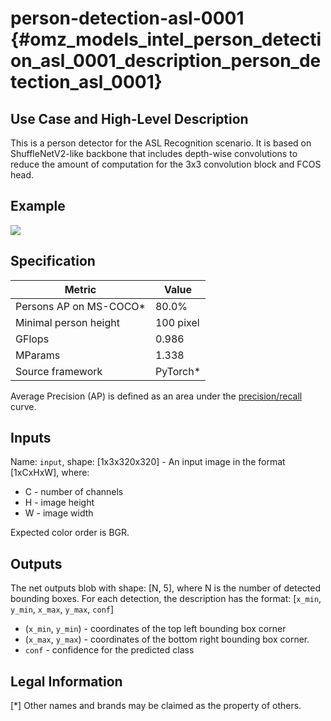 # person-detection-asl-0001 {#omz_models_intel_person_detection_asl_0001_description_person_detection_asl_0001}

## Use Case and High-Level Description

This is a person detector for the ASL Recognition scenario. It is based on ShuffleNetV2-like backbone that includes depth-wise convolutions to reduce the amount of computation for the 3x3 convolution block and FCOS  head.

## Example

![](./person-detection-asl-0001.png)

## Specification

| Metric                          | Value                                     |
|---------------------------------|-------------------------------------------|
| Persons AP on MS-COCO\*         | 80.0%                                     |
| Minimal person height           | 100 pixel                                 |
| GFlops                          | 0.986                                     |
| MParams                         | 1.338                                     |
| Source framework                | PyTorch\*                                 |

Average Precision (AP) is defined as an area under the [precision/recall](https://en.wikipedia.org/wiki/Precision_and_recall) curve.

## Inputs

Name: `input`, shape: [1x3x320x320] - An input image in the format [1xCxHxW], where:
 - C - number of channels
 - H - image height
 - W - image width

Expected color order is BGR.

## Outputs

The net outputs blob with shape: [N, 5], where N is the number of detected
bounding boxes. For each detection, the description has the format:
[`x_min`, `y_min`, `x_max`, `y_max`, `conf`]
 - (`x_min`, `y_min`) - coordinates of the top left bounding box corner
 - (`x_max`, `y_max`) - coordinates of the bottom right bounding box corner.
 - `conf` - confidence for the predicted class

## Legal Information
[\*] Other names and brands may be claimed as the property of others.
